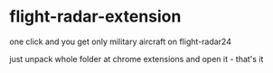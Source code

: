 # flight-radar-extension
 one click and you get only military aircraft on flight-radar24


just unpack whole folder at chrome extensions and open it - that's it
